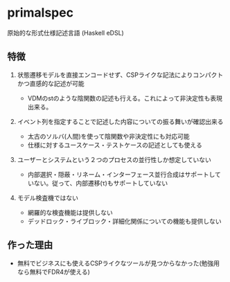 primalspec
============

原始的な形式仕様記述言語 (Haskell eDSL)

特徴
-------

1. 状態遷移モデルを直接エンコードせず、CSPライクな記法によりコンパクトかつ直感的な記述が可能
    * VDMのstのような陰関数の記述も行える。これによって非決定性も表現出来る。

1. イベント列を指定することで記述した内容についての振る舞いが確認出来る
    * 太古のソルバ(人間)を使って陰関数や非決定性にも対応可能
    * 仕様に対するユースケース・テストケースの記述としても使える

1. ユーザーとシステムという２つのプロセスの並行性しか想定していない
    * 内部選択・隠蔽・リネーム・インターフェース並行合成はサポートしていない。従って、内部遷移(τ)もサポートしていない

1. モデル検査機ではない
    * 網羅的な検査機能は提供しない
    * デッドロック・ライブロック・詳細化関係についての機能も提供しない

作った理由
------------

* 無料でビジネスにも使えるCSPライクなツールが見つからなかった(勉強用なら無料でFDR4が使える)



